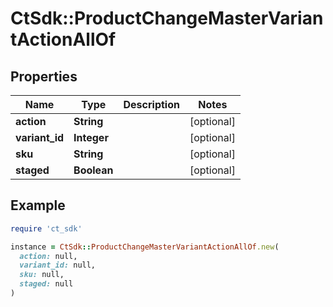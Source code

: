 # CtSdk::ProductChangeMasterVariantActionAllOf

## Properties

| Name | Type | Description | Notes |
| ---- | ---- | ----------- | ----- |
| **action** | **String** |  | [optional] |
| **variant_id** | **Integer** |  | [optional] |
| **sku** | **String** |  | [optional] |
| **staged** | **Boolean** |  | [optional] |

## Example

```ruby
require 'ct_sdk'

instance = CtSdk::ProductChangeMasterVariantActionAllOf.new(
  action: null,
  variant_id: null,
  sku: null,
  staged: null
)
```

